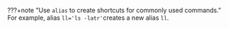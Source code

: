 ???+note "Use `alias` to create shortcuts for commonly used commands."
    For example, alias `ll='ls -latr'`creates a new alias `ll`.

